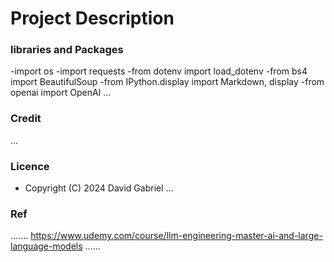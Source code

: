 # Project Description

### libraries and Packages
-import os
-import requests
-from dotenv import load_dotenv
-from bs4 import BeautifulSoup
-from IPython.display import Markdown, display
-from openai import OpenAI
...



### Credit #####

...
### Licence 
 - Copyright (C) 2024 David Gabriel
...

### Ref
.......
https://www.udemy.com/course/llm-engineering-master-ai-and-large-language-models
......
